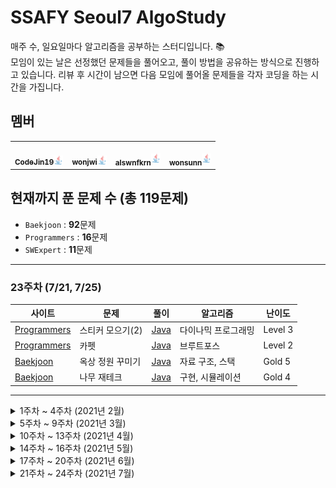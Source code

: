 # SSAFY Seoul7 AlgoStudy

매주 수, 일요일마다 알고리즘을 공부하는 스터디입니다. 📚 <br/>
모임이 있는 날은 선정했던 문제들을 풀어오고, 풀이 방법을 공유하는 방식으로 진행하고 있습니다.
리뷰 후 시간이 남으면 다음 모임에 풀어올 문제들을 각자 코딩을 하는 시간을 가집니다.
<br>
## 멤버
<table>
  <tr>
    <td align="center"><a href="https://github.com/CodeJin19"><img src="https://avatars.githubusercontent.com/u/48464014?s=460&v=4" width="100px;" alt=""/><br /><sub><b>CodeJin19</b><img src="https://raw.githubusercontent.com/devicons/devicon/master/icons/java/java-original.svg" alt="java" width="15" height="15"/></sub></a><br /></td>
    <td align="center"><a href="https://github.com/wonjwi"><img src="https://avatars.githubusercontent.com/u/69590041?s=460&u=b432ff3d3e5a5e06dac7782275dac216bbb1e976&v=4" width="100px;" alt=""/><br /><sub><b>wonjwi</b><img src="https://raw.githubusercontent.com/devicons/devicon/master/icons/java/java-original.svg" alt="java" width="15" height="15"/></sub></a><br /></td>
    <td align="center"><a href="https://github.com/alswnfkrn"><img src="https://avatars.githubusercontent.com/u/78595563?s=460&v=4" width="100px;" alt=""/><br /><sub><b>alswnfkrn</b></sub><img src="https://raw.githubusercontent.com/devicons/devicon/master/icons/java/java-original.svg" alt="java" width="15" height="15"/></a><br /></td>
    <td align="center"><a href="https://github.com/wonsunn"><img src="https://avatars.githubusercontent.com/u/47625368?s=460&v=4" width="100px;" alt=""/><br /><sub><b>wonsunn</b></sub><img src="https://raw.githubusercontent.com/devicons/devicon/master/icons/java/java-original.svg" alt="java" width="15" height="15"/></a><br /></td>
  </tr>
</table>

## 현재까지 푼 문제 수 (총 119문제)

* `Baekjoon` : **92**문제
* `Programmers` : **16**문제
* `SWExpert` : **11**문제

---

### 23주차 (7/21, 7/25)
|사이트|문제|풀이|알고리즘|난이도|
|---|---|---|---|---|
|[Programmers](https://programmers.co.kr/learn/courses/30/lessons/12971)|스티커 모으기(2)|[Java](23주차/스티커%20모으기(2))|다이나믹 프로그래밍|Level 3|
|[Programmers](https://programmers.co.kr/learn/courses/30/lessons/42842)|카펫|[Java](23주차/카펫)|브루트포스|Level 2|
|[Baekjoon](https://www.acmicpc.net/problem/6198)|옥상 정원 꾸미기|[Java](23주차/옥상%20정원%20꾸미기)|자료 구조, 스택|Gold 5|
|[Baekjoon](https://www.acmicpc.net/problem/16235)|나무 재테크|[Java](23주차/나무%20재테크)|구현, 시뮬레이션|Gold 4|

---

<details>
    <summary>1주차 ~ 4주차 (2021년 2월)</summary>

### 1주차 (2/5, 2/7)
|사이트|문제|알고리즘|난이도|
|---|---|---|---|
|[Baekjoon](https://www.acmicpc.net/problem/14606)|피자 (Small)|다이나믹 프로그래밍|Silver 4|
|[Baekjoon](https://www.acmicpc.net/problem/1918)|후위 표기식|자료 구조, 스택|Gold 4|
|[Baekjoon](https://www.acmicpc.net/problem/1935)|후위 표기식2|자료 구조, 스택|Silver 3|

### 2주차 (2/10, 2/14)
|사이트|문제|알고리즘|난이도|
|---|---|---|---|
|[Baekjoon](https://www.acmicpc.net/problem/1759)|암호 만들기|브루트포스, 백트래킹|Gold 5|
|[Baekjoon](https://www.acmicpc.net/problem/11866)|요세푸스 문제 0|자료 구조, 큐|Silver 4|
|[Baekjoon](https://www.acmicpc.net/problem/2346)|풍선 터뜨리기|자료 구조, 덱|Silver 3|
|[Baekjoon](https://www.acmicpc.net/problem/5430)|AC|구현, 자료 구조, 문자열|Silver 2|

### 3주차 (2/16, 2/19, 2/21)
|사이트|문제|알고리즘|난이도|
|---|---|---|---|
|[Baekjoon](https://www.acmicpc.net/problem/14503)|로봇 청소기|구현, 시뮬레이션|Gold 5|
|[Baekjoon](https://www.acmicpc.net/problem/1987)|알파벳|깊이 우선 탐색, 백트래킹|Gold 4|
|[Baekjoon](https://www.acmicpc.net/problem/9613)|GCD 합|수학, 유클리드 호제법|Silver 3|
|[Baekjoon](https://www.acmicpc.net/problem/16918)|봄버맨|구현, 그래프, 너비 우선 탐색|Silver 1|
|[Baekjoon](https://www.acmicpc.net/problem/2206)|벽 부수고 이동하기|그래프, 너비 우선 탐색|Gold 4|
|[Baekjoon](https://www.acmicpc.net/problem/13410)|거꾸로 구구단|브루트포스|Bronze 2|

### 4주차 (2/23, 2/25, 2/28)
|사이트|문제|알고리즘|난이도|
|---|---|---|---|
|[SWExpert](https://swexpertacademy.com/main/code/problem/problemDetail.do?contestProbId=AWuSgKpqmooDFASy)|부먹왕국의 차원 관문||D3|
|[SWExpert](https://swexpertacademy.com/main/code/problem/problemSubmitHistory.do?contestProbId=AWczm7QaACgDFAWn)|삼성시의 버스 노선||D3|
|[SWExpert](https://swexpertacademy.com/main/code/problem/problemDetail.do?contestProbId=AWVWgkP6sQ0DFAUO)|의석이의 세로로 말해요||D3|
|[SWExpert](https://swexpertacademy.com/main/code/problem/problemDetail.do?contestProbId=AWS2dSgKA8MDFAVT)|성공적인 공연 기획||D3|
|[SWExpert](https://swexpertacademy.com/main/code/problem/problemDetail.do?contestProbId=AWRuoqCKkE0DFAXt)|테네스의 특별한 소수||D3|
|[Baekjoon](https://www.acmicpc.net/problem/7576)|토마토|너비 우선 탐색, 그래프|Silver 1|

</details>

<details>
  <summary>5주차 ~ 9주차 (2021년 3월)</summary>

### 5주차 (3/2, 3/5, 3/7)
|사이트|문제|알고리즘|난이도|
|---|---|---|---|
|Baekjoon|[아기 상어](https://www.acmicpc.net/problem/16236)|구현, 그래프, BFS|Gold 4|
|Baekjoon|[행복 유치원](https://www.acmicpc.net/problem/13164)|그리디, 정렬|Silver 1|
|Baekjoon|[청소년 상어](https://www.acmicpc.net/problem/19236)|구현, 백트래킹|Gold 2|
|Baekjoon|[당근 키우기](https://www.acmicpc.net/problem/20363)|수학, 그리디|Silver 5|
|Baekjoon|[연구소](https://www.acmicpc.net/problem/14502)|그래프, 브루트포스, BFS|Gold 5|
|Baekjoon|[미로 탐색](https://www.acmicpc.net/problem/2178)|그래프, BFS|Silver 1|

### 6주차 (3/9, 3/11, 3/14)
|사이트|문제|알고리즘|난이도|
|---|---|---|---|
|Baekjoon|[퇴사](https://www.acmicpc.net/problem/14501)|DP, 브루트포스|Silver 4|
|Baekjoon|[움직이는 미로 탈출](https://www.acmicpc.net/problem/16954)|그래프, BFS|Gold 4|
|Programmers|[주식가격](https://programmers.co.kr/learn/courses/30/lessons/42584)|스택, 큐|Level 2|
|Programmers|[크레인 인형뽑기 게임](https://programmers.co.kr/learn/courses/30/lessons/64061)|스택, 큐|Level 1|
|Baekjoon|[기차가 어둠을 헤치고 은하수를](https://www.acmicpc.net/problem/15787)|구현, 비트마스킹|Silver 2|
|Baekjoon|[공주님을 구해라!](https://www.acmicpc.net/problem/17836)|그래프, BFS|Gold 5|

### 7주차 (3/16, 3/18, 3/21)
|사이트|문제|알고리즘|난이도|
|---|---|---|---|
|SWExpert|[홈 방범 서비스](https://swexpertacademy.com/main/code/problem/problemDetail.do?contestProbId=AV5V61LqAf8DFAWu)|구현, 시뮬레이션|모의 SW 역량테스트|
|SWExpert|[숫자 만들기](https://swexpertacademy.com/main/code/problem/problemDetail.do?contestProbId=AWIeRZV6kBUDFAVH)|브루트포스|모의 SW 역량테스트|
|SWExpert|[무선 충전](https://swexpertacademy.com/main/code/problem/problemDetail.do?contestProbId=AWXRDL1aeugDFAUo)|구현, 시뮬레이션|모의 SW 역량테스트|
|SWExpert|[원자 소멸 시뮬레이션](https://swexpertacademy.com/main/code/problem/problemDetail.do?contestProbId=AWXRFInKex8DFAUo)|구현, 시뮬레이션|모의 SW 역량테스트|
|SWExpert|[벽돌 깨기](https://swexpertacademy.com/main/code/problem/problemDetail.do?contestProbId=AWXRQm6qfL0DFAUo)|구현, 시뮬레이션|모의 SW 역량테스트|
|SWExpert|[물놀이를 가자](https://swexpertacademy.com/main/code/problem/problemDetail.do?contestProbId=AXWXMZta-PsDFAST)|그래프, BFS|D4|

### 8주차 (3/23, 3/26, 3/28)
|사이트|문제|알고리즘|난이도|
|---|---|---|---|
|Baekjoon|[도시 분할 계획](https://www.acmicpc.net/problem/1647)|그래프, 최소 스패닝 트리|Gold 4|
|Baekjoon|[팩토리얼 0의 개수](https://www.acmicpc.net/problem/1676)|수학, 큰 수 연산|Silver 3|
|Programmers|[큰 수 만들기](https://programmers.co.kr/learn/courses/30/lessons/42883)|그리디|Level 2|
|Programmers|[메뉴 리뉴얼](https://programmers.co.kr/learn/courses/30/lessons/72411)|정렬, 자료 구조|Level 2|
|Baekjoon|[레이저 통신](https://www.acmicpc.net/problem/6087)|그래프, BFS|Gold 4|
|Baekjoon|[근손실](https://www.acmicpc.net/problem/18429)|브루트포스, 백트래킹|Silver 3|

### 9주차 (3/30, 4/1, 4/4)
|사이트|문제|알고리즘|난이도|
|---|---|---|---|
|Baekjoon|[괄호](https://www.acmicpc.net/problem/10422)|수학, 다이나믹 프로그래밍, 조합론|Gold 4|
|Baekjoon|[직사각형 탈출](https://www.acmicpc.net/problem/16973)|그래프, BFS|Gold 5|
|Programmers|[전화번호 목록](https://programmers.co.kr/learn/courses/30/lessons/42577)|해시|Level 2|
|Programmers|[오픈채팅방](https://programmers.co.kr/learn/courses/30/lessons/42888)|자료 구조, 구현|Level 2|
|Baekjoon|[해킹](https://www.acmicpc.net/problem/10282)|그래프, 다익스트라|Gold 4|
|Baekjoon|[떡 먹는 호랑이](https://www.acmicpc.net/problem/2502)|수학, 다이나믹 프로그래밍|Silver 1|

</details>

<details>
  <summary>10주차 ~ 13주차 (2021년 4월)</summary>

### 10주차 (4/6, 4/8, 4/11)
|사이트|문제|풀이|알고리즘|난이도|
|---|---|---|---|---|
|[Baekjoon](https://www.acmicpc.net/problem/2865)|나는 위대한 슈퍼스타K|[Java](10주차/나는%20위대한%20슈퍼스타K)|그리디, 정렬, 우선순위 큐|Silver 4|
|[Baekjoon](https://www.acmicpc.net/problem/9655)|돌 게임|[Java](10주차/돌%20게임)|수학, 다이나믹 프로그래밍|Silver 5|
|[Baekjoon](https://www.acmicpc.net/problem/1495)|기타리스트|[Java](10주차/기타리스트)|다이나믹 프로그래밍|Silver 1|
|[Baekjoon](https://www.acmicpc.net/problem/2602)|돌다리 건너기|[Java](10주차/돌다리%20건너기)|다이나믹 프로그래밍|Gold 4|
|[Baekjoon](https://www.acmicpc.net/problem/12761)|돌다리|[Java](10주차/돌다리)|그래프, 너비 우선 탐색|Silver 2|
|[Baekjoon](https://www.acmicpc.net/problem/9466)|텀 프로젝트|[Java](10주차/텀%20프로젝트)|그래프, 깊이 우선 탐색|Gold 4|

### 11주차 (4/13, 4/16, 4/18)
|사이트|문제|풀이|알고리즘|난이도|
|---|---|---|---|---|
|[Baekjoon](https://www.acmicpc.net/problem/17281)|⚾|[Java](11주차/⚾%EF%B8%8F)|구현, 브루트포스|Gold 4|
|[Baekjoon](https://www.acmicpc.net/problem/9465)|스티커|[Java](11주차/스티커)|다이나믹 프로그래밍|Silver 2|
|[Baekjoon](https://www.acmicpc.net/problem/3980)|선발 명단|[Java](11주차/선발%20명단)|브루트포스, 백트래킹|Gold 4|
|[Baekjoon](https://www.acmicpc.net/problem/6987)|월드컵|[Java](11주차/월드컵)|브루트포스, 백트래킹|Silver 1|
|[Baekjoon](https://www.acmicpc.net/problem/10836)|여왕벌|[Java](11주차/여왕벌)|구현, 시뮬레이션|Gold 4|
|[Baekjoon](https://www.acmicpc.net/problem/1764)|듣보잡|[Java](11주차/듣보잡)|자료 구조, 문자열, 정렬|Silver 4|

### 12주차 (4/20, 4/23)
|사이트|문제|풀이|알고리즘|난이도|
|---|---|---|---|---|
|[Programmers](https://programmers.co.kr/learn/courses/30/lessons/64064)|불량 사용자|[Java](12주차/불량%20사용자)|브루트포스, 해시, 문자열|Level 3|
|[Programmers](https://programmers.co.kr/learn/courses/30/lessons/1835)|단체사진 찍기|[Java](12주차/단체사진%20찍기)|브루트포스|Level 2|
|[Baekjoon](https://www.acmicpc.net/problem/2660)|회장뽑기|[Java](12주차/회장뽑기)|그래프, 너비 우선 탐색|Gold 5|
|[Baekjoon](https://www.acmicpc.net/problem/1965)|상자넣기|[Java](12주차/상자넣기)|다이나믹 프로그래밍|Silver 2|

### 13주차 (4/27, 4/29, 5/2)
|사이트|문제|풀이|알고리즘|난이도|
|---|---|---|---|---|
|[Programmers](https://programmers.co.kr/learn/courses/30/lessons/67259)|경주로 건설|[Java](12주차/경주로%20건설)|그래프, 너비 우선 탐색|Level 3|
|[Programmers](https://programmers.co.kr/learn/courses/30/lessons/42885)|구명보트|[Java](12주차/구명보트)|그리디|Level 2|
|[Baekjoon](https://www.acmicpc.net/problem/13549)|숨바꼭질 3|[Java](13주차/숨바꼭질%203)|그래프, 너비 우선 탐색|Gold 5|
|[Baekjoon](https://www.acmicpc.net/problem/16947)|서울 지하철 2호선|[Java](13주차/서울%20지하철%202호선)|너비 우선 탐색, 깊이 우선 탐색|Gold 3|
|[Baekjoon](https://www.acmicpc.net/problem/1932)|정수 삼각형|[Java](13주차/정수%20삼각형)|다이나믹 프로그래밍|Silver 1|
|[Baekjoon](https://www.acmicpc.net/problem/8980)|택배|[Java](13주차/택배)|그리디, 정렬|Gold 3|

</details>

<details>
  <summary>14주차 ~ 16주차 (2021년 5월)</summary>

### 14주차 (5/4, 5/6, 5/9)
|사이트|문제|풀이|알고리즘|난이도|
|---|---|---|---|---|
|[Baekjoon](https://www.acmicpc.net/problem/16463)|13일의 금요일|[Java](14주차/13일의%20금요일)|브루트포스|Silver 3|
|[Baekjoon](https://www.acmicpc.net/problem/14938)|서강그라운드|[Java](14주차/서강그라운드)|그래프, 다익스트라, 플로이드-와샬|Gold 4|
|[Baekjoon](https://www.acmicpc.net/problem/1931)|회의실 배정|[Java](14주차/회의실%20배정)|그리디, 정렬|Silver 2|
|[Baekjoon](https://www.acmicpc.net/problem/1043)|거짓말|[Java](14주차/거짓말)|그래프, 분리 집합|Gold 4|
|[Baekjoon](https://www.acmicpc.net/problem/1013)|Contact|[Java](14주차/Contact)|문자열, 정규 표현식|Gold 5|
|[Baekjoon](https://www.acmicpc.net/problem/8972)|미친 아두이노|[Java](14주차/미친%20아두이노)|구현, 시뮬레이션|Gold 4|

### 15주차 (5/11, 5/14, 5/16)
|사이트|문제|풀이|알고리즘|난이도|
|---|---|---|---|---|
|[Baekjoon](https://www.acmicpc.net/problem/15685)|드래곤 커브|[Java](15주차/드래곤%20커브)|구현, 시뮬레이션|Gold 4|
|[Baekjoon](https://www.acmicpc.net/problem/2156)|포도주 시식|[Java](15주차/포도주%20시식)|다이나믹 프로그래밍|Silver 1|
|[Baekjoon](https://www.acmicpc.net/problem/20191)|줄임말|[Java](15주차/줄임말)|다이나믹 프로그래밍, 문자열, 두 포인터|Gold 3|
|[Baekjoon](https://www.acmicpc.net/problem/2668)|숫자고르기|[Java](15주차/숫자고르기)|그래프, 깊이 우선 탐색|Gold 5|
|[Baekjoon](https://www.acmicpc.net/problem/2109)|순회강연|[Java](15주차/순회강연)|자료 구조, 그리디, 정렬|Gold 4|
|[Baekjoon](https://www.acmicpc.net/problem/2473)|세 용액|[Java](15주차/세%20용액)|정렬, 이분 탐색, 두 포인터|Gold 4|

### 16주차 (5/19, 6/6)
|사이트|문제|풀이|알고리즘|난이도|
|---|---|---|---|---|
|[Baekjoon](https://www.acmicpc.net/problem/1436)|영화감독 숌|[Java](16주차/영화감독%20숌)|브루트포스|Silver 5|
|[Baekjoon](https://www.acmicpc.net/problem/2597)|줄자접기|[Java](16주차/줄자접기)|구현|Silver 4|
|[Baekjoon](https://www.acmicpc.net/problem/5397)|키로거|[Java](16주차/키로거)|자료 구조, 스택, 덱, 연결리스트|Silver 3|
|[Baekjoon](https://www.acmicpc.net/problem/13305)|주유소|[Java](16주차/주유소)|그리디|Silver 4|

</details>

<details>
  <summary>17주차 ~ 20주차 (2021년 6월)</summary>

### 17주차 (6/8, 6/11, 6/13)
|사이트|문제|풀이|알고리즘|난이도|
|---|---|---|---|---|
|[Baekjoon](https://www.acmicpc.net/problem/5427)|불|[Java](17주차/불)|그래프, 너비 우선 탐색|Gold 4|
|[Baekjoon](https://www.acmicpc.net/problem/1826)|연료 채우기|[Java](17주차/연료%20채우기)|자료 구조, 그리디, 정렬, 우선순위 큐|Gold 3|
|[Programmers](https://programmers.co.kr/learn/courses/30/lessons/42578)|위장|[Java](17주차/위장)|자료 구조, 해시|Level 2|
|[Programmers](https://programmers.co.kr/learn/courses/30/lessons/77485)|행렬 테두리 회전하기|[Java](17주차/행렬%20테두리%20회전하기)|구현, 시뮬레이션|Level 2|
|[Baekjoon](https://www.acmicpc.net/problem/1756)|피자 굽기|[Java](17주차/피자%20굽기)|구현, 시뮬레이션, 이분 탐색|Gold 5|
|[Baekjoon](https://www.acmicpc.net/problem/1011)|Fly me to the Alpha Centauri|[Java](17주차/Fly%20me%20to%20the%20Alpha%20Centauri)|수학|Silver 1|

### 18주차 (6/15, 6/18, 6/20)
|사이트|문제|풀이|알고리즘|난이도|
|---|---|---|---|---|
|[Baekjoon](https://www.acmicpc.net/problem/16953)|A → B|[Java](18주차/A%20→%20B)|그래프, 그리디, 너비 우선 탐색|Silver 1|
|[Baekjoon](https://www.acmicpc.net/problem/16398)|행성 연결|[Java](18주차/행성%20연결)|그래프, 최소 스패닝 트리|Gold 4|
|[Baekjoon](https://www.acmicpc.net/problem/16987)|계란으로 계란치기|[Java](18주차/계란으로%20계란치기)|브루트포스, 백트래킹|Silver 1|
|[Baekjoon](https://www.acmicpc.net/problem/2056)|작업|[Java](18주차/작업)|다이나믹 프로그래밍, 그래프, 위상 정렬|Gold 4|
|[Baekjoon](https://www.acmicpc.net/problem/14226)|이모티콘|[Java](18주차/이모티콘)|다이나믹 프로그래밍, 그래프, 너비 우선 탐색|Gold 5|
|[Baekjoon](https://www.acmicpc.net/problem/14719)|빗물|[Java](18주차/빗물)|구현, 시뮬레이션|Gold 5|

### 19주차 (6/22, 6/25, 6/27)
|사이트|문제|풀이|알고리즘|난이도|
|---|---|---|---|---|
|[Baekjoon](https://www.acmicpc.net/problem/1484)|다이어트|[Java](19주차/다이어트)|수학, 두 포인터|Gold 4|
|[Baekjoon](https://www.acmicpc.net/problem/2665)|미로만들기|[Java](19주차/미로만들기)|그래프, 너비 우선 탐색, 다익스트라|Gold 4|
|[Baekjoon](https://www.acmicpc.net/problem/7573)|고기잡이|[Java](19주차/고기잡이)|브루트포스|Gold 4|
|[Baekjoon](https://www.acmicpc.net/problem/12865)|평범한 배낭|[Java](19주차/평범한%20배낭)|다이나믹 프로그래밍|Gold 5|
|[Baekjoon](https://www.acmicpc.net/problem/1941)|소문난 칠공주|[Java](19주차/소문난%20칠공주)|브루트포스, 그래프, 깊이 우선 탐색, 백트래킹|Gold 3|
|[Baekjoon](https://www.acmicpc.net/problem/10434)|행복한 소수|[Java](19주차/행복한%20소수)|수학, 구현, 시뮬레이션|Silver 3|

### 20주차 (6/30, 7/2, 7/4)
|사이트|문제|풀이|알고리즘|난이도|
|---|---|---|---|---|
|[Programmers](https://programmers.co.kr/learn/courses/30/lessons/43164)|여행경로|[Java](20주차/여행경로)|깊이 우선 탐색|Level 3|
|[Programmers](https://programmers.co.kr/learn/courses/30/lessons/12952)|N-Queen|[Java](20주차/N-Queen)|브루트포스, 백트래킹|Level 3|
|[Baekjoon](https://www.acmicpc.net/problem/11062)|카드 게임|[Java](20주차/카드%20게임)|다이나믹 프로그래밍, 게임 이론|Gold 3|
|[Baekjoon](https://www.acmicpc.net/problem/2573)|빙산|[Java](20주차/빙산)|구현, 그래프, 너비 우선 탐색, 깊이 우선 탐색|Gold 4|
|[Programmers](https://programmers.co.kr/learn/courses/30/lessons/42898)|등굣길|[Java](20주차/등굣길)|다이나믹 프로그래밍|Level 3|
|[Programmers](https://programmers.co.kr/learn/courses/30/lessons/49191)|순위|[Java](20주차/순위)|그래프|Level 3|

</details>

<details>
  <summary>21주차 ~ 24주차 (2021년 7월)</summary>

### 21주차 (7/7, 7/11)
|사이트|문제|풀이|알고리즘|난이도|
|---|---|---|---|---|
|[Baekjoon](https://www.acmicpc.net/problem/1720)|타일 코드|[Java](21주차/타일%20코드)|다이나믹 프로그래밍|Gold 5|
|[Baekjoon](https://www.acmicpc.net/problem/1389)|케빈 베이컨의 6단계 법칙|[Java](21주차/케빈%20베이컨의%206단계%20법칙)|그래프, 플로이드 와샬, 너비 우선 탐색|Silver 1|
|[Baekjoon](https://www.acmicpc.net/problem/2482)|색상환|[Java](21주차/색상환)|다이나믹 프로그래밍|Gold 4|
|[Baekjoon](https://www.acmicpc.net/problem/21608)|상어 초등학교|[Java](21주차/상어%20초등학교)|구현|Silver 1|
  
### 22주차 (7/14, 7/18)
|사이트|문제|풀이|알고리즘|난이도|
|---|---|---|---|---|
|[Baekjoon](https://www.acmicpc.net/problem/1946)|신입 사원|[Java](22주차/신입%20사원)|그리디, 정렬|Silver 1|
|[Baekjoon](https://www.acmicpc.net/problem/1034)|램프|[Java](22주차/램프)|브루트포스|Gold 5|
|[Baekjoon](https://www.acmicpc.net/problem/16198)|에너지 모으기|[Java](22주차/에너지%20모으기)|브루트포스, 백트래킹, 재귀|Silver 1|
|[Baekjoon](https://www.acmicpc.net/problem/16472)|고냥이|[Java](22주차/고냥이)|이분 탐색, 두 포인터|Gold 3|

</details>
